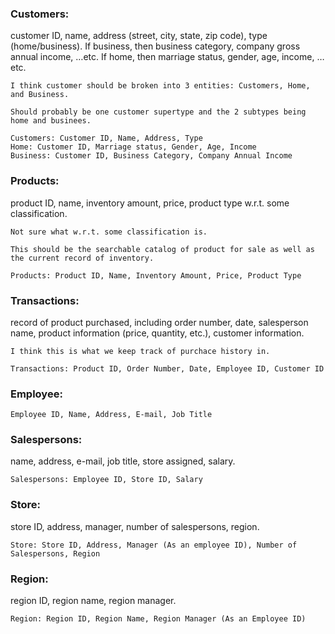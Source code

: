 ### Customers:
 customer ID, name, address (street, city, state, zip code), type (home/business). If business, then business category, company gross annual income, …etc. If home, then marriage status, gender, age, income, …etc.

    I think customer should be broken into 3 entities: Customers, Home, and Business.

    Should probably be one customer supertype and the 2 subtypes being home and businees.

    Customers: Customer ID, Name, Address, Type
    Home: Customer ID, Marriage status, Gender, Age, Income
    Business: Customer ID, Business Category, Company Annual Income

### Products:
 product ID, name, inventory amount, price, product type w.r.t. some classification.

    Not sure what w.r.t. some classification is.

    This should be the searchable catalog of product for sale as well as the current record of inventory.

    Products: Product ID, Name, Inventory Amount, Price, Product Type

### Transactions: 
record of product purchased, including order number, date, salesperson name, product information (price, quantity, etc.), customer information.

    I think this is what we keep track of purchace history in.

    Transactions: Product ID, Order Number, Date, Employee ID, Customer ID

### Employee:
    Employee ID, Name, Address, E-mail, Job Title

### Salespersons: 
name, address, e-mail, job title, store assigned, salary.

    Salespersons: Employee ID, Store ID, Salary

### Store: 
store ID, address, manager, number of salespersons, region.

    Store: Store ID, Address, Manager (As an employee ID), Number of Salespersons, Region


### Region: 
region ID, region name, region manager.

    Region: Region ID, Region Name, Region Manager (As an Employee ID)
